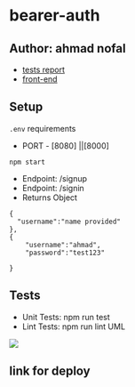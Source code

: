 # bearer-auth


## Author: ahmad nofal
- [tests report](https://github.com/abu-nofal/bearer-auth/actions)
- [front-end]()
## Setup
`.env` requirements
- PORT - [8080] ||[8000]

`npm start`
- Endpoint: /signup
- Endpoint: /signin
- Returns Object

```
{
  "username":"name provided"
},
{
    "username":"ahmad",
    "password":"test123"

}
```
## Tests
- Unit Tests: npm run test
- Lint Tests: npm run lint
UML

![](./imges/lab05.png)


## link for deploy 

